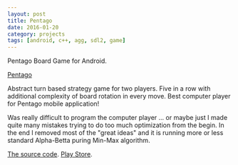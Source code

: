 ```yaml
---
layout: post
title: Pentago 
date: 2016-01-20
category: projects
tags: [android, c++, agg, sdl2, game]
---
```


Pentago Board Game for Android. 

[Pentago](https://en.wikipedia.org/wiki/Pentago)

Abstract turn based strategy game for two players. Five in a row with additional complexity of board rotation in every move. 
Best computer player for Pentago mobile application! 

Was really difficult to program the computer player ... or maybe just I made quite many mistakes trying to do too much optimization from the begin. In the end I removed most of the "great ideas" and it is running more or less standard Alpha-Betta puring Min-Max algorithm. 

[The source code](https://bitbucket.org/przemekr/pentago).
[Play Store](https://play.google.com/store/apps/details?id=com.traffar.pentago).
